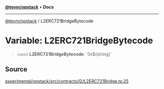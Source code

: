 [**@tevm/opstack**](../README.md) • **Docs**

***

[@tevm/opstack](../globals.md) / L2ERC721BridgeBytecode

# Variable: L2ERC721BridgeBytecode

> `const` **L2ERC721BridgeBytecode**: \`0x$\{string\}\`

## Source

[experimental/opstack/src/contracts/l2/L2ERC721Bridge.ts:25](https://github.com/evmts/tevm-monorepo/blob/main/experimental/opstack/src/contracts/l2/L2ERC721Bridge.ts#L25)
